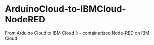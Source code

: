 # ArduinoCloud-to-IBMCloud-NodeRED
From Arduino Cloud to IBM Cloud () - containerized Node-RED on IBM Cloud
